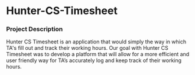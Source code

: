 # Hunter-CS-Timesheet

### **Project Description**
Hunter CS Timesheet is an application that would simply the way in which TA's fill out and track their working hours. Our goal with Hunter CS Timesheet was to develop a platform that will allow for a more efficient and user friendly way for TA’s accurately log and keep track of their working hours. 
